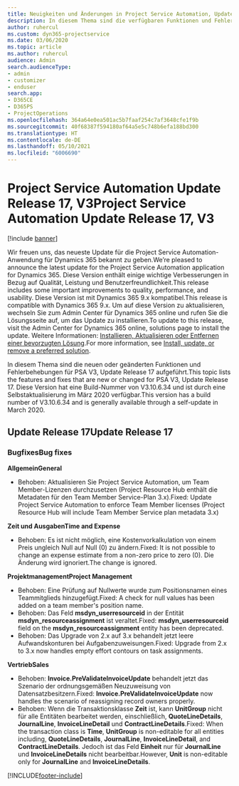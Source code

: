 ```yaml
---
title: Neuigkeiten und Änderungen in Project Service Automation, Update Release 17, V3
description: In diesem Thema sind die verfügbaren Funktionen und Fehlerbehebungen für Project Service Automation Update Release 17, V3 aufgeführt.
author: ruhercul
ms.custom: dyn365-projectservice
ms.date: 03/06/2020
ms.topic: article
ms.author: ruhercul
audience: Admin
search.audienceType:
- admin
- customizer
- enduser
search.app:
- D365CE
- D365PS
- ProjectOperations
ms.openlocfilehash: 364a64e0ea501ac5b7faaf254c7af3648cfe1f9b
ms.sourcegitcommit: 40f68387f594180af64a5e5c748b6efa188bd300
ms.translationtype: HT
ms.contentlocale: de-DE
ms.lasthandoff: 05/10/2021
ms.locfileid: "6006690"
---
```

# <a name="project-service-automation-update-release-17-v3"></a><span data-ttu-id="59d34-103">Project Service Automation Update Release 17, V3</span><span class="sxs-lookup"><span data-stu-id="59d34-103">Project Service Automation Update Release 17, V3</span></span>

[!include [banner](../includes/psa-now-project-operations.md)]

<span data-ttu-id="59d34-104">Wir freuen uns, das neueste Update für die Project Service Automation-Anwendung für Dynamics 365 bekannt zu geben.</span><span class="sxs-lookup"><span data-stu-id="59d34-104">We’re pleased to announce the latest update for the Project Service Automation application for Dynamics 365.</span></span> <span data-ttu-id="59d34-105">Diese Version enthält einige wichtige Verbesserungen in Bezug auf Qualität, Leistung und Benutzerfreundlichkeit.</span><span class="sxs-lookup"><span data-stu-id="59d34-105">This release includes some important improvements to quality, performance, and usability.</span></span>  <span data-ttu-id="59d34-106">Diese Version ist mit Dynamics 365 9.x kompatibel.</span><span class="sxs-lookup"><span data-stu-id="59d34-106">This release is compatible with Dynamics 365 9.x.</span></span> <span data-ttu-id="59d34-107">Um auf diese Version zu aktualisieren, wechseln Sie zum Admin Center für Dynamics 365 online und rufen Sie die Lösungsseite auf, um das Update zu installieren.</span><span class="sxs-lookup"><span data-stu-id="59d34-107">To update to this release, visit the Admin Center for Dynamics 365 online, solutions page to install the update.</span></span> <span data-ttu-id="59d34-108">Weitere Informationen: [Installieren, Aktualisieren oder Entfernen einer bevorzugten Lösung](/power-platform/admin/install-remove-preferred-solution).</span><span class="sxs-lookup"><span data-stu-id="59d34-108">For more information, see [Install, update, or remove a preferred solution](/power-platform/admin/install-remove-preferred-solution).</span></span>

<span data-ttu-id="59d34-109">In diesem Thema sind die neuen oder geänderten Funktionen und Fehlerbehebungen für PSA V3, Update Release 17 aufgeführt.</span><span class="sxs-lookup"><span data-stu-id="59d34-109">This topic lists the features and fixes that are new or changed for PSA V3, Update Release 17.</span></span> <span data-ttu-id="59d34-110">Diese Version hat eine Build-Nummer von V3.10.6.34 und ist durch eine Selbstaktualisierung im März 2020 verfügbar.</span><span class="sxs-lookup"><span data-stu-id="59d34-110">This version has a build number of V3.10.6.34 and is generally available through a self-update in March 2020.</span></span>


## <a name="update-release-17"></a><span data-ttu-id="59d34-111">Update Release 17</span><span class="sxs-lookup"><span data-stu-id="59d34-111">Update Release 17</span></span>

### <a name="bug-fixes"></a><span data-ttu-id="59d34-112">Bugfixes</span><span class="sxs-lookup"><span data-stu-id="59d34-112">Bug fixes</span></span>

<span data-ttu-id="59d34-113">**Allgemein**</span><span class="sxs-lookup"><span data-stu-id="59d34-113">**General**</span></span>

- <span data-ttu-id="59d34-114">Behoben: Aktualisieren Sie Project Service Automation, um Team Member-Lizenzen durchzusetzen (Project Resource Hub enthält die Metadaten für den Team Member Service-Plan 3.x).</span><span class="sxs-lookup"><span data-stu-id="59d34-114">Fixed: Update Project Service Automation to enforce Team Member licenses (Project Resource Hub will include Team Member Service plan metadata 3.x)</span></span>
 
<span data-ttu-id="59d34-115">**Zeit und Ausgaben**</span><span class="sxs-lookup"><span data-stu-id="59d34-115">**Time and Expense**</span></span>

- <span data-ttu-id="59d34-116">Behoben: Es ist nicht möglich, eine Kostenvorkalkulation von einem Preis ungleich Null auf Null (0) zu ändern.</span><span class="sxs-lookup"><span data-stu-id="59d34-116">Fixed: It is not possible to change an expense estimate from a non-zero price to zero (0).</span></span> <span data-ttu-id="59d34-117">Die Änderung wird ignoriert.</span><span class="sxs-lookup"><span data-stu-id="59d34-117">The change is ignored.</span></span>

<span data-ttu-id="59d34-118">**Projektmanagement**</span><span class="sxs-lookup"><span data-stu-id="59d34-118">**Project Management**</span></span>

- <span data-ttu-id="59d34-119">Behoben: Eine Prüfung auf Nullwerte wurde zum Positionsnamen eines Teammitglieds hinzugefügt.</span><span class="sxs-lookup"><span data-stu-id="59d34-119">Fixed: A check for null values has been added on a team member's position name.</span></span>
- <span data-ttu-id="59d34-120">Behoben: Das Feld **msdyn_userresourceid** in der Entität **msdyn_resourceassignment** ist veraltet.</span><span class="sxs-lookup"><span data-stu-id="59d34-120">Fixed: **msdyn_userresourceid** field on the **msdyn_resourceassignment** entity has been deprecated.</span></span>
- <span data-ttu-id="59d34-121">Behoben: Das Upgrade von 2.x auf 3.x behandelt jetzt leere Aufwandskonturen bei Aufgabenzuweisungen.</span><span class="sxs-lookup"><span data-stu-id="59d34-121">Fixed: Upgrade from 2.x to 3.x now handles empty effort contours on task assignments.</span></span>

<span data-ttu-id="59d34-122">**Vertrieb**</span><span class="sxs-lookup"><span data-stu-id="59d34-122">**Sales**</span></span>

- <span data-ttu-id="59d34-123">Behoben: **Invoice.PreValidateInvoiceUpdate** behandelt jetzt das Szenario der ordnungsgemäßen Neuzuweisung von Datensatzbesitzern.</span><span class="sxs-lookup"><span data-stu-id="59d34-123">Fixed: **Invoice.PreValidateInvoiceUpdate** now handles the scenario of reassigning record owners properly.</span></span>
- <span data-ttu-id="59d34-124">Behoben: Wenn die Transaktionsklasse **Zeit** ist, kann **UnitGroup** nicht für alle Entitäten bearbeitet werden, einschließlich, **QuoteLineDetails**, **JournalLine**, **InvoiceLineDetail** und **ContractLineDetails**.</span><span class="sxs-lookup"><span data-stu-id="59d34-124">Fixed: When the transaction class is **Time**, **UnitGroup** is non-editable for all entities including, **QuoteLineDetails**, **JournalLine**, **InvoiceLineDetail**, and **ContractLineDetails**.</span></span> <span data-ttu-id="59d34-125">Jedoch ist das Feld **Einheit** nur für **JournalLine** und **InvoiceLineDetails** nicht bearbeitbar.</span><span class="sxs-lookup"><span data-stu-id="59d34-125">However, **Unit** is non-editable only for **JournalLine** and **InvoiceLineDetails**.</span></span>




[!INCLUDE[footer-include](../includes/footer-banner.md)]
